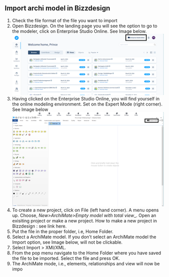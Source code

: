 ## Import archi model in Bizzdesign

1.	Check the file format of the file you want to import 
2.	Open Bizzdesign. On the landing page you will see the option to go to the modeler, click on Enterprise Studio Online. See Image below.
   ![coArchi-refresh-model](https://github.com/NBility-Model/.github/blob/main/images/Landing%20page%20BiZZdesign.png)
3. Having clicked on the Enterprise Studio Online, you will find yourself in the online modeling environment. Set on the Expert Mode (right corner). See Image below
   ![coArchi-refresh-model](https://github.com/NBility-Model/.github/blob/main/images/Modeler%20landing%20page.png)
5.	To create a new project, click on File (left hand corner). A menu opens up. Choose, _New>ArchiMate>Empty model with total view__. Open an exisiting project or make a new project. How to make a new project in Bizzdesign : see link here. 
6.	Put the file in the proper folder, i.e, Home Folder. 
7.	Select a ArchiMate model. If you don’t select an ArchiMate model the Import option, see Image below, will not be clickable. 
8.	Select Import > XMI/XML.
9.	From the pop menu navigate to the Home Folder where you have saved the file to be imported. Select the file and press OK.
10.	The ArchiMate mode, i.e., elements, relationships and view will now be impo

